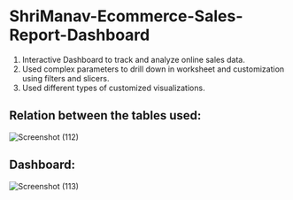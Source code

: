 # ShriManav-Ecommerce-Sales-Report-Dashboard

1. Interactive Dashboard to track and analyze online sales data.
2. Used complex parameters to drill down in worksheet and customization using filters and slicers.
3. Used different types of customized visualizations.

## Relation between the tables used:
![Screenshot (112)](https://github.com/devansh0602/ShriManav-Ecommerce-Sales-Report-Dashboard/assets/110840898/189d615d-d91f-4efe-9453-5e01cb0b806f)

## Dashboard:
![Screenshot (113)](https://github.com/devansh0602/ShriManav-Ecommerce-Sales-Report-Dashboard/assets/110840898/50b4ed55-fca9-4982-8180-76c64c6efc28)
